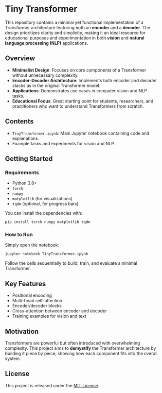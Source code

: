 # Tiny Transformer

This repository contains a minimal yet functional implementation of a Transformer architecture featuring both an **encoder** and a **decoder**. The design prioritizes clarity and simplicity, making it an ideal resource for educational purposes and experimentation in both **vision** and **natural language processing (NLP)** applications.

## Overview

- **Minimalist Design**: Focuses on core components of a Transformer without unnecessary complexity.
- **Encoder-Decoder Architecture**: Implements both encoder and decoder stacks as in the original Transformer model.
- **Applications**: Demonstrates use cases in computer vision and NLP tasks.
- **Educational Focus**: Great starting point for students, researchers, and practitioners who want to understand Transformers from scratch.

## Contents

- `TinyTransformer.ipynb`: Main Jupyter notebook containing code and explanations.
- Example tasks and experiments for vision and NLP.

## Getting Started

### Requirements

- Python 3.8+
- `torch`
- `numpy`
- `matplotlib` (for visualizations)
- `tqdm` (optional, for progress bars)

You can install the dependencies with:

```bash
pip install torch numpy matplotlib tqdm
```

### How to Run

Simply open the notebook:

```bash
jupyter notebook TinyTransformer.ipynb
```

Follow the cells sequentially to build, train, and evaluate a minimal Transformer.

## Key Features

- Positional encoding
- Multi-head self-attention
- Encoder/decoder blocks
- Cross-attention between encoder and decoder
- Training examples for vision and text

## Motivation

Transformers are powerful but often introduced with overwhelming complexity. This project aims to **demystify** the Transformer architecture by building it piece by piece, showing how each component fits into the overall system.

## License

This project is released under the [MIT License](LICENSE).
